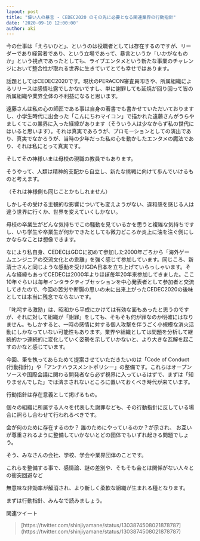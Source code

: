 ```yaml
---
layout: post
title: "偉い人の暴言 - CEDEC2020 のその先に必要となる関連業界の行動指針"
date: '2020-09-10 12:00:00'
author: aki
---
```


今の仕事は「えらいひと」、というのは役職者としては存在するのですが、リーダーであり経営者であり、という立場であって、暴言というか「いかがなものか」という視点であったとしても、ライブエンタメという新たな事業のチャレンジにおいて整合性が取れる世界に生きていてとても幸せではあります。


話題としてはCEDEC2020です。現状のPERACON審査員叩きや、所属組織によるリリースは感情吐露でしかないですし、単に謝罪しても延焼が回り回って皆の所属組織や業界全体の不利益になると思います。


遠藤さんは私の心の師匠である事は自身の著書でも書かせていただいておりますし、小学生時代に出会った「こんにちわマイコン」で描かれた遠藤さんがうらやましくてこの業界に入った経緯があります（そういう人は少なからず私の世代にはいると思います）。それは真実であろうが、プロモーションとしての演出であり、真実でなかろうが、当時の少年だった私の心を動かしたエンタメの魔法であり、それは私にとって真実です。

そしてその神様いまは母校の現職の教員でもあります。

そうやって、人類は精神的支配から自立し、新たな挑戦に向けて歩んでいけるものと考えます。

（それは神様側も同じことかもしれません）


しかしその受ける主観的な影響についても変えようがない、違和感を感じる人は違う世界に行くか、世界を変えていくしかない。


母校の卒業生がどんな気持ちでこの騒動を見ているかを思うと複雑な気持ちですし、いち学生や卒業生が何かできたとしても微力どころか炎上に油を注ぐ側にしかならなことは想像できます。


なにより私自身、CEDECはGDCに初めて参加した2000年ごろから「海外ゲームエンジニアの交流文化との乖離」を強く感じて参加しています。同じころ、新清士さんと同じような感動を受けIGDA日本を立ち上げていらっしゃいます。そんな経緯もあってCEDECは2000年よりほぼ毎年20年来参加してきました。ここ10年ぐらいは毎年インタラクティブセッションを中心発表者として参加者と交流してきたので、今回の苦労や断腸の思いの末に出来上がったCEDEC2020の後味としては本当に残念でならないです。


「叱咤する激励」は、昭和から平成にかけては有効な面もあったと思うのですが、それに対して組織が「謝罪」をしても、そもそも何が罪なのか明確にはなりません。もしかすると、一時の感情に対する個人攻撃を伴うごく小規模な消火活動にしかなっていない可能性もあります。業界や組織としては問題を分析して継続的かつ連続的に変化していく姿勢を示していかないと、より大きな瓦解を起こすのかなと感じています。


今回、筆を執ってあらためて提案させていただきたいのは「Code of Conduct (行動指針)」や「アンチハラスメントポリシー」の整備です。これらはオープンソースや国際会議に関わる開発者なら必ず視界に入っているはずで、まずは「知りませんでした」では済まされないところに置いておくべき時代が来ています。


行動指針は存在意義として掲げるもの。

個々の組織に所属する人々を代表した謝罪なども、その行動指針に反している場合に照らし合わせて行われるべきです。


‪会が何のために存在するのか？‬
‪誰のためにやっているのか？が示され、‬
‪お互いが尊重されるように整備していかないとどの団体でもいずれ起きる問題でしょう。

そう、みなさんの会社、学校、学会や業界団体のことです。

これらを整備する事で、感情論、謎の差別や、そもそも会とは関係がない人々との衝突回避など

無意味な非効率が解消され、より新しく柔軟な組織が生まれる種となります。


まずは行動指針、みんなで読みましょう。

関連ツイート

<blockquote class="twitter-tweet"><a href="https://twitter.com/o_ob/status/1302847042985754624"></a></blockquote>

<blockquote class="twitter-tweet">[https://twitter.com/shinjiyamane/status/1303874508021878787](https://twitter.com/shinjiyamane/status/1303874508021878787)</blockquote>

